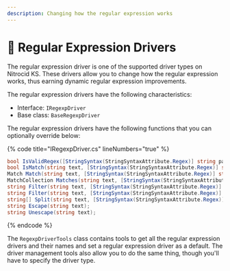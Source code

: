 ```yaml
---
description: Changing how the regular expression works
---
```


# 🔌 Regular Expression Drivers

The regular expression driver is one of the supported driver types on Nitrocid KS. These drivers allow you to change how the regular expression works, thus earning dynamic regular expression improvements.

The regular expression drivers have the following characteristics:

* Interface: `IRegexpDriver`
* Base class: `BaseRegexpDriver`

The regular expression drivers have the following functions that you can optionally override below:

{% code title="IRegexpDriver.cs" lineNumbers="true" %}
```csharp
bool IsValidRegex([StringSyntax(StringSyntaxAttribute.Regex)] string pattern);
bool IsMatch(string text, [StringSyntax(StringSyntaxAttribute.Regex)] string pattern);
Match Match(string text, [StringSyntax(StringSyntaxAttribute.Regex)] string pattern);
MatchCollection Matches(string text, [StringSyntax(StringSyntaxAttribute.Regex)] string pattern);
string Filter(string text, [StringSyntax(StringSyntaxAttribute.Regex)] string pattern);
string Filter(string text, [StringSyntax(StringSyntaxAttribute.Regex)] string pattern, string replaceWith);
string[] Split(string text, [StringSyntax(StringSyntaxAttribute.Regex)] string pattern);
string Escape(string text);
string Unescape(string text);
```
{% endcode %}

The `RegexpDriverTools` class contains tools to get all the regular expression drivers and their names and set a regular expression driver as a default. The driver management tools also allow you to do the same thing, though you'll have to specify the driver type.
